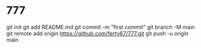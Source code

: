 # 777
git init
git add README.md
git commit -m "first commit"
git branch -M main
git remote add origin https://github.com/ferty67/777.git
git push -u origin main
